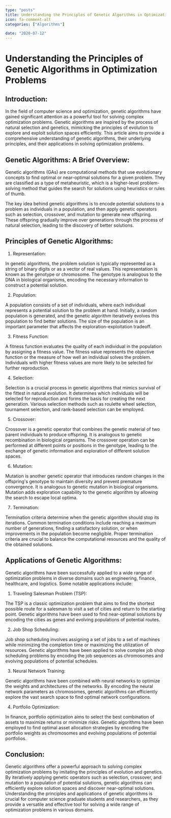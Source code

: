 ```yaml
---
type: "posts"
title: Understanding the Principles of Genetic Algorithms in Optimization Problems
icon: fa-comment-alt
categories: ["Algorithms"]

date: "2020-07-12"
---
```




# Understanding the Principles of Genetic Algorithms in Optimization Problems

## Introduction:

In the field of computer science and optimization, genetic algorithms have gained significant attention as a powerful tool for solving complex optimization problems. Genetic algorithms are inspired by the process of natural selection and genetics, mimicking the principles of evolution to explore and exploit solution spaces efficiently. This article aims to provide a comprehensive understanding of genetic algorithms, their underlying principles, and their applications in solving optimization problems.

## Genetic Algorithms: A Brief Overview:

Genetic algorithms (GAs) are computational methods that use evolutionary concepts to find optimal or near-optimal solutions for a given problem. They are classified as a type of metaheuristic, which is a higher-level problem-solving method that guides the search for solutions using heuristics or rules of thumb.

The key idea behind genetic algorithms is to encode potential solutions to a problem as individuals in a population, and then apply genetic operators such as selection, crossover, and mutation to generate new offspring. These offspring gradually improve over generations through the process of natural selection, leading to the discovery of better solutions.

## Principles of Genetic Algorithms:

1. Representation:

In genetic algorithms, the problem solution is typically represented as a string of binary digits or as a vector of real values. This representation is known as the genotype or chromosome. The genotype is analogous to the DNA in biological organisms, encoding the necessary information to construct a potential solution.

2. Population:

A population consists of a set of individuals, where each individual represents a potential solution to the problem at hand. Initially, a random population is generated, and the genetic algorithm iteratively evolves this population to find better solutions. The size of the population is an important parameter that affects the exploration-exploitation tradeoff.

3. Fitness Function:

A fitness function evaluates the quality of each individual in the population by assigning a fitness value. The fitness value represents the objective function or the measure of how well an individual solves the problem. Individuals with higher fitness values are more likely to be selected for further reproduction.

4. Selection:

Selection is a crucial process in genetic algorithms that mimics survival of the fittest in natural evolution. It determines which individuals will be selected for reproduction and forms the basis for creating the next generation. Various selection methods such as roulette wheel selection, tournament selection, and rank-based selection can be employed.

5. Crossover:

Crossover is a genetic operator that combines the genetic material of two parent individuals to produce offspring. It is analogous to genetic recombination in biological organisms. The crossover operation can be performed at different points or positions in the genotype, leading to the exchange of genetic information and exploration of different solution spaces.

6. Mutation:

Mutation is another genetic operator that introduces random changes in the offspring's genotype to maintain diversity and prevent premature convergence. It is analogous to genetic mutation in biological organisms. Mutation adds exploration capability to the genetic algorithm by allowing the search to escape local optima.

7. Termination:

Termination criteria determine when the genetic algorithm should stop its iterations. Common termination conditions include reaching a maximum number of generations, finding a satisfactory solution, or when improvements in the population become negligible. Proper termination criteria are crucial to balance the computational resources and the quality of the obtained solutions.

## Applications of Genetic Algorithms:

Genetic algorithms have been successfully applied to a wide range of optimization problems in diverse domains such as engineering, finance, healthcare, and logistics. Some notable applications include:

1. Traveling Salesman Problem (TSP):

The TSP is a classic optimization problem that aims to find the shortest possible route for a salesman to visit a set of cities and return to the starting point. Genetic algorithms have been used to find near-optimal solutions by encoding the cities as genes and evolving populations of potential routes.

2. Job Shop Scheduling:

Job shop scheduling involves assigning a set of jobs to a set of machines while minimizing the completion time or maximizing the utilization of resources. Genetic algorithms have been applied to solve complex job shop scheduling problems by encoding the job sequences as chromosomes and evolving populations of potential schedules.

3. Neural Network Training:

Genetic algorithms have been combined with neural networks to optimize the weights and architectures of the networks. By encoding the neural network parameters as chromosomes, genetic algorithms can efficiently explore the vast search space to find optimal network configurations.

4. Portfolio Optimization:

In finance, portfolio optimization aims to select the best combination of assets to maximize returns or minimize risks. Genetic algorithms have been employed to find optimal asset allocation strategies by encoding the portfolio weights as chromosomes and evolving populations of potential portfolios.

## Conclusion:

Genetic algorithms offer a powerful approach to solving complex optimization problems by imitating the principles of evolution and genetics. By iteratively applying genetic operators such as selection, crossover, and mutation to a population of potential solutions, genetic algorithms can efficiently explore solution spaces and discover near-optimal solutions. Understanding the principles and applications of genetic algorithms is crucial for computer science graduate students and researchers, as they provide a versatile and effective tool for solving a wide range of optimization problems in various domains.